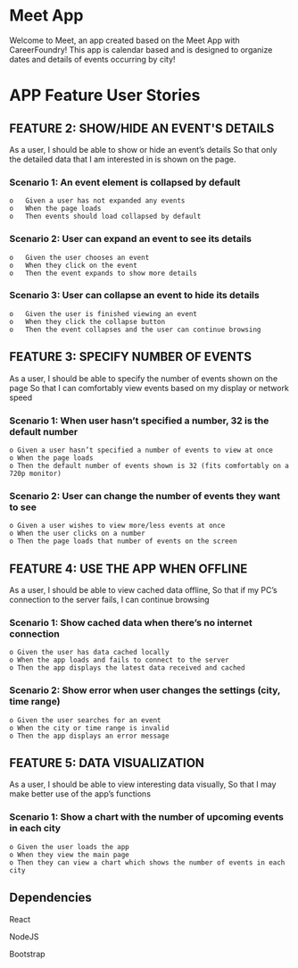 # Meet App

 Welcome to Meet, an app created based on the Meet App with CareerFoundry! This app is calendar based and is designed to organize dates and details of events occurring by city!

# APP Feature User Stories

## FEATURE 2: SHOW/HIDE AN EVENT'S DETAILS
As a user,
I should be able to show or hide an event’s details
So that only the detailed data that I am interested in is shown on the page.

### Scenario 1: An event element is collapsed by default
    o	Given a user has not expanded any events
    o	When the page loads
    o	Then events should load collapsed by default

### Scenario 2: User can expand an event to see its details
    o	Given the user chooses an event
    o	When they click on the event
    o	Then the event expands to show more details

### Scenario 3: User can collapse an event to hide its details
    o	Given the user is finished viewing an event
    o	When they click the collapse button
    o	Then the event collapses and the user can continue browsing

## FEATURE 3: SPECIFY NUMBER OF EVENTS
As a user,
I should be able to specify the number of events shown on the page
So that I can comfortably view events based on my display or network speed

### Scenario 1: When user hasn’t specified a number, 32 is the default number
    o Given a user hasn’t specified a number of events to view at once
    o When the page loads
    o Then the default number of events shown is 32 (fits comfortably on a 720p monitor)

### Scenario 2: User can change the number of events they want to see
    o Given a user wishes to view more/less events at once
    o When the user clicks on a number
    o Then the page loads that number of events on the screen

## FEATURE 4: USE THE APP WHEN OFFLINE
As a user,
I should be able to view cached data offline,
So that if my PC’s connection to the server fails, I can continue browsing

### Scenario 1: Show cached data when there’s no internet connection
    o Given the user has data cached locally
    o When the app loads and fails to connect to the server
    o Then the app displays the latest data received and cached

### Scenario 2: Show error when user changes the settings (city, time range)
    o Given the user searches for an event
    o When the city or time range is invalid
    o Then the app displays an error message

## FEATURE 5: DATA VISUALIZATION
As a user,
I should be able to view interesting data visually,
So that I may make better use of the app’s functions

### Scenario 1: Show a chart with the number of upcoming events in each city
    o Given the user loads the app
    o When they view the main page
    o Then they can view a chart which shows the number of events in each city

## Dependencies

React

NodeJS

Bootstrap